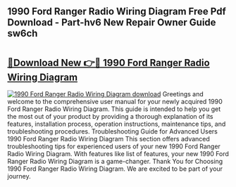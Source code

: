 ## 1990 Ford Ranger Radio Wiring Diagram Free Pdf Download - Part-hv6 New Repair Owner Guide sw6ch

# <h2><a href="http://dfl0bs.blite.top/?on=1990+Ford+Ranger+Radio+Wiring+Diagram">🔗Download New 👉🔴 1990 Ford Ranger Radio Wiring Diagram</a></h2>

[![1990 Ford Ranger Radio Wiring Diagram download](https://i.imgur.com/lujVjoI.png)](http://dfl0bs.blite.top/?on=1990+Ford+Ranger+Radio+Wiring+Diagram)
Greetings and welcome to the comprehensive user manual for your newly acquired 1990 Ford Ranger Radio Wiring Diagram. This guide is intended to help you get the most out of your product by providing a thorough explanation of its features, installation process, operation instructions, maintenance tips, and troubleshooting procedures. Troubleshooting Guide for Advanced Users 1990 Ford Ranger Radio Wiring Diagram This section offers advanced troubleshooting tips for experienced users of your new 1990 Ford Ranger Radio Wiring Diagram. With features like list of features, your new 1990 Ford Ranger Radio Wiring Diagram is a game-changer. Thank You for Choosing 1990 Ford Ranger Radio Wiring Diagram. We are excited to be part of your journey.
